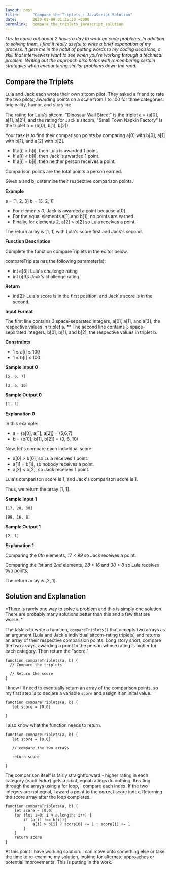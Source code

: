 ```yaml
---
layout: post
title:      "Compare the Triplets : JavaScript Solution"
date:       2020-08-08 01:35:30 +0000
permalink:  compare_the_triplets_javascript_solution
---
```



*I try to carve out about 2 hours a day to work on code problems.  In addition to solving them, I find it really useful to write a brief expanation of my process.  It gets me in the habit of putting words to my coding decisions, a skill that interviewers want to see when you're working through a technical problem.  Writing out the approach also helps with remembering certain strategies when encountering similar problems down the road.*

## Compare the Triplets

Lula and Jack each wrote their own sitcom pilot.  They asked a friend to rate the two pilots, awarding points on a scale from 1 to 100 for three categories: originality, humor, and storyline.

The rating for Lula's sitcom, "Dinosaur Wall Street" is the triplet a = (a[0], a[1], a[2]), and the rating for Jack's sitcom, "Small Town Napkin Factory" is the triplet b = (b[0], b[1], b[2]).

Your task is to find their comparison points by comparing a[0] with b[0], a[1] with b[1], and a[2] with b[2].

* If a[i] > b[i], then Lula is awarded 1 point.
* If a[i] < b[i], then Jack is awarded 1 point.
* If a[i] = b[i], then neither person receives a point.

Comparison points are the total points a person earned.

Given a and b, determine their respective comparison points.

**Example**

a = [1, 2, 3]
b = [3, 2, 1]
* For elements *0*, Jack is awarded a point because a[0] .
* For the equal elements a[1] and b[1], no points are earned.
* Finally, for elements 2, a[2] > b[2] so Lula receives a point.

The return array is [1, 1] with Lula's score first and Jack's second.

**Function Description**

Complete the function compareTriplets in the editor below.

compareTriplets has the following parameter(s):

* int a[3]: Lula's challenge rating
* int b[3]: Jack's challenge rating

**Return**

* int[2]: Lula's score is in the first position, and Jack's score is in the second.

**Input Format**

The first line contains 3 space-separated integers, a[0], a[1], and a[2], the respective values in triplet a.
**
The second line contains 3 space-separated integers, b[0], b[1], and b[2], the respective values in triplet b.

**Constraints**

* 1 ≤ a[i] ≤ 100
* 1 ≤ b[i] ≤ 100


**Sample Input 0**

``[5, 6, 7]``

``[3, 6, 10]``


**Sample Output 0**

```[1, 1]```

**Explanation 0**

In this example:

* a = (a[0], a[1], a[2]) = (5,6,7)
* b = (b[0], b[1], b[2]) = (3, 6, 10)

Now, let's compare each individual score:

* a[0] > b[0], so Lula receives 1 point.
* a[1] = b[1], so nobody receives a point.
* a[2] < b[2], so Jack receives  1 point.

Lula's comparison score is 1, and Jack's comparison score is 1. 

Thus, we return the array [1, 1].

**Sample Input 1**

``[17, 28, 30]``

``[99, 16, 8]``

**Sample Output 1**

``[2, 1]``


**Explanation 1**

Comparing the *0th* elements,  *17 < 99* so Jack receives a point.

Comparing the  *1st* and  *2nd* elements, *28 > 16* and  *30 > 8* so Lula receives two points.

The return array is [2, 1].

## Solution and Explanation
*There is rarely one way to solve a problem and this is simply one solution.  There are probably many solutions better than this and a few that are worse.  *

The task is to write a function, ```compareTriplets()``` that accepts two arrays as an argument (Lula and Jack's individual sitcom-rating triplets) and returns an array of their respective comparision points.  Long story short, compare the two arrays, awarding a point to the person whose rating is higher for each category.  Then return the "score."  

```
function compareTriplets(a, b) {
  // Compare the triplets
	
  // Return the score
}
```

I know I'll need to eventually return an array of the comparison points, so my first step is to declare a variable ``score`` and assign it an inital value.

```
function compareTriplets(a, b) {
   let score = [0,0]
	 
}
```

I also know what the function needs to return.

```
function compareTriplets(a, b) {
   let score = [0,0]
   
   // compare the two arrays

   return score

}
```

The comparison itself is fairly straightforward - higher rating in each category (each *index*) gets a point, equal ratings do nothing.  Iterating through the arrays using a for loop, I compare each index.  If the two integers are not equal, I award a point to the correct score index. Returning the score array after the loop completes.

```
function compareTriplets(a, b) {
    let score = [0,0]
    for (let i=0; i < a.length; i++) {
        if (a[i] !== b[i]){
            a[i] > b[i] ? score[0] += 1 : score[1] += 1
        }
    }
    return score
}
```

At this point I have working solution.  I can move onto something else or take the time to re-examine my solution, looking for alternate approaches or potential improvements.  This is putting in the work.





